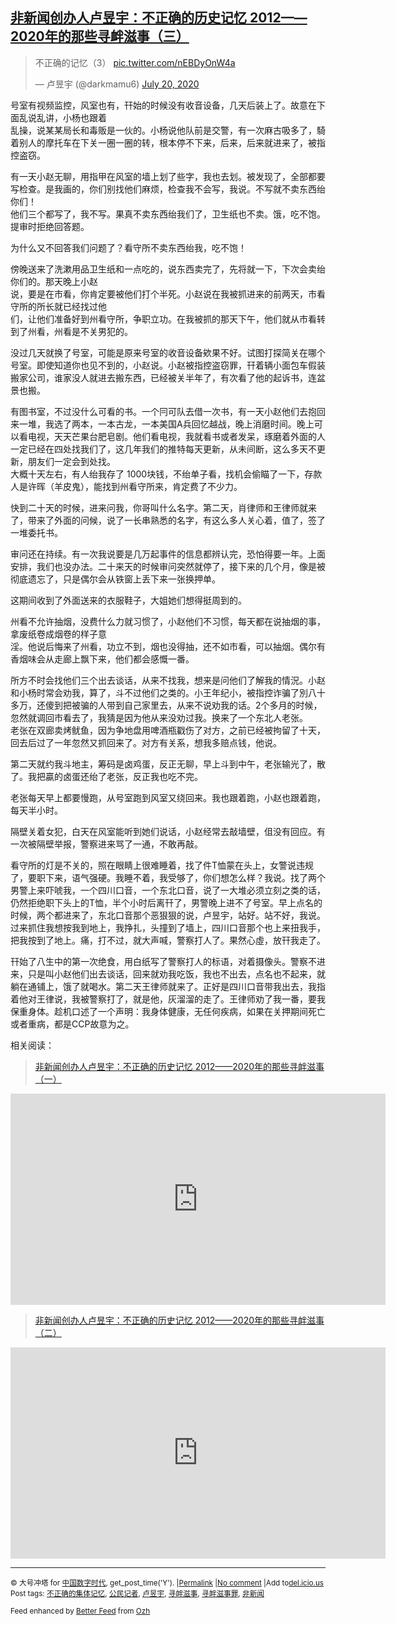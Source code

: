 <!--1595279958000-->
[非新闻创办人卢昱宇：不正确的历史记忆  2012——2020年的那些寻衅滋事（三）](https://chinadigitaltimes.net/chinese/2020/07/%e9%9d%9e%e6%96%b0%e9%97%bb%e5%88%9b%e5%8a%9e%e4%ba%ba%e5%8d%a2%e6%98%b1%e5%ae%87%ef%bc%9a%e4%b8%8d%e6%ad%a3%e7%a1%ae%e7%9a%84%e5%8e%86%e5%8f%b2%e8%ae%b0%e5%bf%86-2012-2020%e5%b9%b4-3/)
------

<blockquote class="twitter-tweet" data-width="550" data-dnt="true"><p lang="zh" dir="ltr">不正确的记忆（3） <a href="https://t.co/nEBDyOnW4a">pic.twitter.com/nEBDyOnW4a</a></p><p>&mdash; 卢昱宇 (@darkmamu6) <a href="https://twitter.com/darkmamu6/status/1285045160586498054?ref_src=twsrc%5Etfw">July 20, 2020</a></p></blockquote><p><script async src="https://platform.twitter.com/widgets.js" charset="utf-8"></script></p><p>号室有视频监控，风室也有，幵始的时候没有收音设备，几天后装上了。故意在下面乱说乱讲，小杨也跟着<br />乱操，说某某局长和毒贩是一伙的。小杨说他队前是交警，有一次麻古吸多了，騎着别人的摩托车在下关一圈一圈的转，根本停不下来，后来，后来就进来了，被指控盗窃。</p><p>有一天小赵无聊，用指甲在风室的墙上划了些字，我也去划。被发现了，全部都要写检查。是我画的，你们别找他们麻烦，检查我不会写，我说。不写就不卖东西绐你们！<br />他们三个都写了，我不写。果真不卖东西绐我们了，卫生纸也不卖。饿，吃不饱。提审时拒绝回答题。</p><p>为什么又不回答我们问题了？看守所不卖东西绐我，吃不饱！</p><p>傍晚送来了洗漱用品卫生纸和一点吃的，说东西卖完了，先将就一下，下次会卖绐你们的。那天晚上小赵<br />说，要是在市看，你肯定要被他们打个半死。小赵说在我被抓进来的前两天，市看守所的所长就已经找过他<br />们，让他们准备好到州看守所，争职立功。在我被抓的那天下午，他们就从市看转到了州看，州看是不关男犯的。</p><p>没过几天就换了号室，可能是原来号室的收音设备欸果不好。试图打探简关在哪个号室。即使知道你也见不到的，小赵说。小赵被指控盗窃罪，幵着辆小面包车假装搬家公司，谁家没人就进去搬东西，已经被关半年了，有次看了他的起诉书，连盆景也搬。</p><p>有图书室，不过没什么可看的书。一个冃可队去借一次书，有一天小赵他们去抱回来一堆，我选了两本，一本古龙，一本美国A兵回忆越战，晚上消磨时间。晚上可以看电视，天天芒果台肥皂剧。他们看电视，我就看书或者发呆，琢磨着外面的人一定已经在四处找我们了，这几年我们的推特每天更新，从未间断，这么多天不更新，朋友们一定会到处找。<br />大概十天左右，有人绐我存了 1000块钱，不绐单子看，找机会偷瞄了一下，存款人是许晖（羊皮鬼），能找到州看守所来，肯定费了不少力。</p><p>快到二十天的时候，进来问我，你哥叫什么名字。第二天，肖律师和王律师就来了，带来了外面的问候，说了一长串熟悉的名字，有这么多人关心着，值了，签了一堆委托书。</p><p>审问还在持续。有一次我说要是几万起事件的信息都辨认完，恐怕得要一年。上面安排，我们也没办法。二十来天的时候审问突然就停了，接下来的几个月，像是被彻底遗忘了，只是偶尔会从铁窗上丢下来一张换押单。</p><p>这期间收到了外面送来的衣服鞋子，大姐她们想得挺周到的。</p><p>州看不允许抽烟，没费什么力就习惯了，小赵他们不习惯，每天都在说抽烟的事，拿废纸卷成烟卷的样子意<br />淫。他说后悔来了州看，功立不到，烟也没得抽，还不如市看，可以抽烟。偶尔有香烟味会从走廊上飘下来，他们都会感慨一番。</p><p>所方不时会找他们三个出去谈话，从来不找我，想来是问他们了解我的情況。小赵和小杨时常会劝我，算了，斗不过他们之类的。小王年纪小，被指控诈骗了別八十多万，还傻到把被骗的人带到自己家里去，从来不说劝我的话。2个多月的时候，忽然就调回市看去了，我猜是因为他从来没劝过我。换来了一个东北人老张。<br />老张在双廊卖烤鱿鱼，因为争地盘用啤酒瓶戳伤了对方，之前已经被拘留了十天，回去后过了一年忽然又抓回来了。对方有关系，想我多赔点钱，他说。</p><p>第二天就约我斗地主，筹码是卤鸡蛋，反正无聊，早上斗到中午，老张输光了，散了。我把贏的卤蛋还绐了老张，反正我也吃不完。</p><p>老张每天早上都要慢跑，从号室跑到风室又绕回来。我也跟着跑，小赵也跟着跑，每天半小时。</p><p>隔壁关着女犯，白天在风室能听到她们说话，小赵经常去敲墙壁，伹没有回应。有一次被隔壁举报，警察进来骂了一通，不敢再敲。</p><p>看守所的灯是不关的，照在眼睛上很难睡着，找了件T恤蒙在头上，女警说违规了，要职下来，语气强硬。我睡不着，我受够了，你们想怎么样？我说。找了两个男警上来吓唬我，一个四川口音，一个东北口音，说了一大堆必须立刻之类的话，仍然拒绝职下头上的T恤，半个小时后离幵了，男警晚上进不了号室。早上点名的时候，两个都进来了，东北口音那个恶狠狠的说，卢昱宇，站好。站不好，我说。过来抓住我想按我到地上，我挣扎，头撞到了墙上，四川口音那个也上来扭我手，把我按到了地上。痛，打不过，就大声喊，警察打人了。果然心虛，放幵我走了。</p><p>幵始了八生中的第一次绝食，用白纸写了警察打人的标语，对着摄像头。警察不进来，只是叫小赵他们出去谈话，回来就劝我吃饭，我也不出去，点名也不起来，就躺在通铺上，饿了就喝水。第二天王律师就来了。正好是四川口音带我出去，我指着他对王律说，我被警察打了，就是他，灰溜溜的走了。王律师劝了我一番，要我保重身体。趁机口述了一个声明：我身体健康，无任何疾病，如果在关押期间死亡或者重病，都是CCP故意为之。</p><p>相关阅读：</p><blockquote class="wp-embedded-content" data-secret="z9MKFTi7Wm"><p><a href="https://chinadigitaltimes.net/chinese/2020/07/%e9%9d%9e%e6%96%b0%e9%97%bb%e5%88%9b%e5%8a%9e%e4%ba%ba%e5%8d%a2%e6%98%b1%e5%ae%87%ef%bc%9a%e4%b8%8d%e6%ad%a3%e7%a1%ae%e7%9a%84%e5%8e%86%e5%8f%b2%e8%ae%b0%e5%bf%86-2012-2020%e5%b9%b4/">非新闻创办人卢昱宇：不正确的历史记忆  2012——2020年的那些寻衅滋事（一）</a></p></blockquote><p><iframe class="wp-embedded-content" sandbox="allow-scripts" security="restricted" title="《非新闻创办人卢昱宇：不正确的历史记忆  2012——2020年的那些寻衅滋事（一）》—中国数字时代" src="https://chinadigitaltimes.net/chinese/2020/07/%e9%9d%9e%e6%96%b0%e9%97%bb%e5%88%9b%e5%8a%9e%e4%ba%ba%e5%8d%a2%e6%98%b1%e5%ae%87%ef%bc%9a%e4%b8%8d%e6%ad%a3%e7%a1%ae%e7%9a%84%e5%8e%86%e5%8f%b2%e8%ae%b0%e5%bf%86-2012-2020%e5%b9%b4/embed/#?secret=z9MKFTi7Wm" data-secret="z9MKFTi7Wm" width="600" height="338" frameborder="0" marginwidth="0" marginheight="0" scrolling="no"></iframe></p><blockquote class="wp-embedded-content" data-secret="2ut14mP2aK"><p><a href="https://chinadigitaltimes.net/chinese/2020/07/%e9%9d%9e%e6%96%b0%e9%97%bb%e5%88%9b%e5%8a%9e%e4%ba%ba%e5%8d%a2%e6%98%b1%e5%ae%87%ef%bc%9a%e4%b8%8d%e6%ad%a3%e7%a1%ae%e7%9a%84%e5%8e%86%e5%8f%b2%e8%ae%b0%e5%bf%86-2012-2020%e5%b9%b4-2/">非新闻创办人卢昱宇：不正确的历史记忆  2012——2020年的那些寻衅滋事（二）</a></p></blockquote><p><iframe class="wp-embedded-content" sandbox="allow-scripts" security="restricted" title="《非新闻创办人卢昱宇：不正确的历史记忆  2012——2020年的那些寻衅滋事（二）》—中国数字时代" src="https://chinadigitaltimes.net/chinese/2020/07/%e9%9d%9e%e6%96%b0%e9%97%bb%e5%88%9b%e5%8a%9e%e4%ba%ba%e5%8d%a2%e6%98%b1%e5%ae%87%ef%bc%9a%e4%b8%8d%e6%ad%a3%e7%a1%ae%e7%9a%84%e5%8e%86%e5%8f%b2%e8%ae%b0%e5%bf%86-2012-2020%e5%b9%b4-2/embed/#?secret=2ut14mP2aK" data-secret="2ut14mP2aK" width="600" height="338" frameborder="0" marginwidth="0" marginheight="0" scrolling="no"></iframe></p><hr /><p><small>&copy; 大号冲塔 for <a href="https://chinadigitaltimes.net/chinese">中国数字时代</a>, get_post_time('Y'). |<a href="https://chinadigitaltimes.net/chinese/2020/07/%e9%9d%9e%e6%96%b0%e9%97%bb%e5%88%9b%e5%8a%9e%e4%ba%ba%e5%8d%a2%e6%98%b1%e5%ae%87%ef%bc%9a%e4%b8%8d%e6%ad%a3%e7%a1%ae%e7%9a%84%e5%8e%86%e5%8f%b2%e8%ae%b0%e5%bf%86-2012-2020%e5%b9%b4-3/">Permalink</a> |<a href="https://chinadigitaltimes.net/chinese/2020/07/%e9%9d%9e%e6%96%b0%e9%97%bb%e5%88%9b%e5%8a%9e%e4%ba%ba%e5%8d%a2%e6%98%b1%e5%ae%87%ef%bc%9a%e4%b8%8d%e6%ad%a3%e7%a1%ae%e7%9a%84%e5%8e%86%e5%8f%b2%e8%ae%b0%e5%bf%86-2012-2020%e5%b9%b4-3/#comments">No comment</a> |Add to<a href="http://del.icio.us/post?url=https://chinadigitaltimes.net/chinese/2020/07/%e9%9d%9e%e6%96%b0%e9%97%bb%e5%88%9b%e5%8a%9e%e4%ba%ba%e5%8d%a2%e6%98%b1%e5%ae%87%ef%bc%9a%e4%b8%8d%e6%ad%a3%e7%a1%ae%e7%9a%84%e5%8e%86%e5%8f%b2%e8%ae%b0%e5%bf%86-2012-2020%e5%b9%b4-3/&amp;title=非新闻创办人卢昱宇：不正确的历史记忆  2012——2020年的那些寻衅滋事（三）">del.icio.us</a><br/>Post tags: <a href="https://chinadigitaltimes.net/chinese/tag/%e4%b8%8d%e6%ad%a3%e7%a1%ae%e7%9a%84%e9%9b%86%e4%bd%93%e8%ae%b0%e5%bf%86/" rel="tag">不正确的集体记忆</a>, <a href="https://chinadigitaltimes.net/chinese/tag/%e5%85%ac%e6%b0%91%e8%ae%b0%e8%80%85/" rel="tag">公民记者</a>, <a href="https://chinadigitaltimes.net/chinese/tag/%e5%8d%a2%e6%98%b1%e5%ae%87/" rel="tag">卢昱宇</a>, <a href="https://chinadigitaltimes.net/chinese/tag/%e5%af%bb%e8%a1%85%e6%bb%8b%e4%ba%8b/" rel="tag">寻衅滋事</a>, <a href="https://chinadigitaltimes.net/chinese/tag/%e5%af%bb%e8%a1%85%e6%bb%8b%e4%ba%8b%e7%bd%aa/" rel="tag">寻衅滋事罪</a>, <a href="https://chinadigitaltimes.net/chinese/tag/%e9%9d%9e%e6%96%b0%e9%97%bb/" rel="tag">非新闻</a><br/></small></p><p><small>Feed enhanced by <a href='http://planetozh.com/blog/my-projects/wordpress-plugin-better-feed-rss/'>Better Feed</a> from  <a href='http://planetozh.com/blog/'>Ozh</a></small></p>
